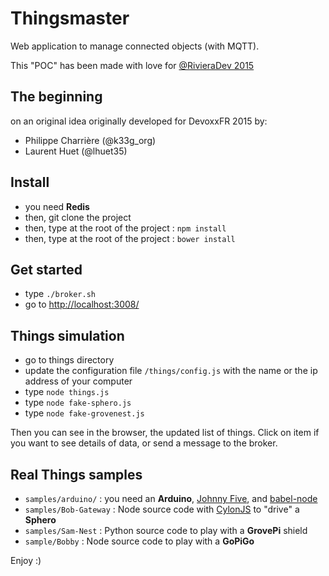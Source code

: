# Thingsmaster
Web application to manage connected objects (with MQTT).

This "POC" has been made with love for [@RivieraDev 2015](http://www.rivieradev.fr/)

## The beginning
on an original idea originally developed for DevoxxFR 2015 by:

- Philippe Charrière (@k33g_org)
- Laurent Huet (@lhuet35)

## Install

- you need **Redis**
- then, git clone the project
- then, type at the root of the project : `npm install`
- then, type at the root of the project : `bower install`

## Get started

- type `./broker.sh`
- go to [http://localhost:3008/](http://localhost:3008/)

## Things simulation

- go to things directory
- update the configuration file `/things/config.js` with the name or the ip address of your computer
- type `node things.js`
- type `node fake-sphero.js`
- type `node fake-grovenest.js`

Then you can see in the browser, the updated list of things. Click on item if you want to see details of data, or send a message to the broker.

## Real Things samples

- `samples/arduino/` : you need an **Arduino**, [Johnny Five](http://johnny-five.io/), and [babel-node](https://babeljs.io)
- `samples/Bob-Gateway` : Node source code with [CylonJS](http://cylonjs.com/) to "drive" a **Sphero**
- `samples/Sam-Nest` : Python source code to play with a **GrovePi** shield
- `sample/Bobby` : Node source code to play with a **GoPiGo**

Enjoy :)

